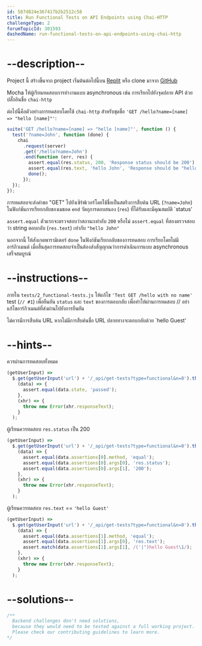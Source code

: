 ```yaml
---
id: 587d824e367417b2b2512c58
title: Run Functional Tests on API Endpoints using Chai-HTTP
challengeType: 2
forumTopicId: 301593
dashedName: run-functional-tests-on-api-endpoints-using-chai-http
---
```


# --description--

Project นี้ สร้างขึ้นจาก project เริ่มต้นต่อไปนี้บน [Replit](https://replit.com/github/freeCodeCamp/boilerplate-mochachai) หรือ clone มาจาก [GitHub](https://github.com/freeCodeCamp/boilerplate-mochachai/)


Mocha ให้ผู้เรียนทดสอบการทำงานแบบ asynchronous เช่น การเรียกไปยังจุดปลาย API ด้วยปลั๊กอินชื่อ `chai-http`

ต่อไปนี้คือตัวอย่างการทดสอบโดยใช้ `chai-http` สำหรับชุดชื่อ `'GET /hello?name=[name] => "hello [name]"'`: 

```js
suite('GET /hello?name=[name] => "hello [name]"', function () {
  test('?name=John', function (done) {
    chai
      .request(server)
      .get('/hello?name=John')
      .end(function (err, res) {
        assert.equal(res.status, 200, 'Response status should be 200');
        assert.equal(res.text, 'hello John', 'Response should be "hello John"');
        done();
      });
  });
});
```

การทดสอบจะส่งคำขอ "GET" ไปยังเซิร์ฟเวอร์โดยใช้ชื่อเป็นสตริงการสืบค้น URL (`?name=John`) ในฟังก์ชันการเรียกกลับของเมธอด `end` วัตถุการตอบสนอง (`res`) ที่ได้รับและมีคุณสมบัติ `status'

`assert.equal` ตัวแรกจะตรวจสอบว่าสถานะเท่ากับ `200` หรือไม่ `assert.equal` ที่สองตรวจสอบว่า string ตอบกลับ (`res.text`) เท่ากับ `"hello John"`

นอกจากนี้ ให้สังเกตพารามิเตอร์ `done` ในฟังก์ชันเรียกกลับของการทดสอบ การเรียกโดยไม่มีอาร์กิวเมนต์ เมื่อสิ้นสุดการทดสอบจำเป็นต้องส่งสัญญาณว่าการดำเนินการแบบ asynchronous เสร็จสมบูรณ์ 

# --instructions--

ภายใน `tests/2_functional-tests.js` ให้แก้ไข `'Test GET /hello with no name'` test (`// #1`) เพื่อยืนยัน `status` และ `text` ของการตอบกลับ เพื่อทำให้ผ่านการทดสอบ // อย่าแก้ไขอาร์กิวเมนต์ที่ส่งผ่านไปยังการยืนยัน

ไม่ควรมีการสืบค้น URL หากไม่มีการสืบค้นชื่อ URL ปลายทางจะตอบกลับด้วย `hello Guest' 

# --hints--

ควรผ่านการทดสอบทั้งหมด

```js
(getUserInput) =>
  $.get(getUserInput('url') + '/_api/get-tests?type=functional&n=0').then(
    (data) => {
      assert.equal(data.state, 'passed');
    },
    (xhr) => {
      throw new Error(xhr.responseText);
    }
  );
```

ผู้เรียนควรทดสอบ `res.status` เป็น 200

```js
(getUserInput) =>
  $.get(getUserInput('url') + '/_api/get-tests?type=functional&n=0').then(
    (data) => {
      assert.equal(data.assertions[0].method, 'equal');
      assert.equal(data.assertions[0].args[0], 'res.status');
      assert.equal(data.assertions[0].args[1], '200');
    },
    (xhr) => {
      throw new Error(xhr.responseText);
    }
  );
```

ผู้เรียนควรทดสอบ `res.text` == `'hello Guest'`

```js
(getUserInput) =>
  $.get(getUserInput('url') + '/_api/get-tests?type=functional&n=0').then(
    (data) => {
      assert.equal(data.assertions[1].method, 'equal');
      assert.equal(data.assertions[1].args[0], 'res.text');
      assert.match(data.assertions[1].args[1], /('|")hello Guest\1/);
    },
    (xhr) => {
      throw new Error(xhr.responseText);
    }
  );
```

# --solutions--

```js
/**
  Backend challenges don't need solutions, 
  because they would need to be tested against a full working project. 
  Please check our contributing guidelines to learn more.
*/
```
